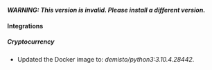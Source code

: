 ***WARNING: This version is invalid. Please install a different version.***

#### Integrations
##### Cryptocurrency
- Updated the Docker image to: *demisto/python3:3.10.4.28442*.
